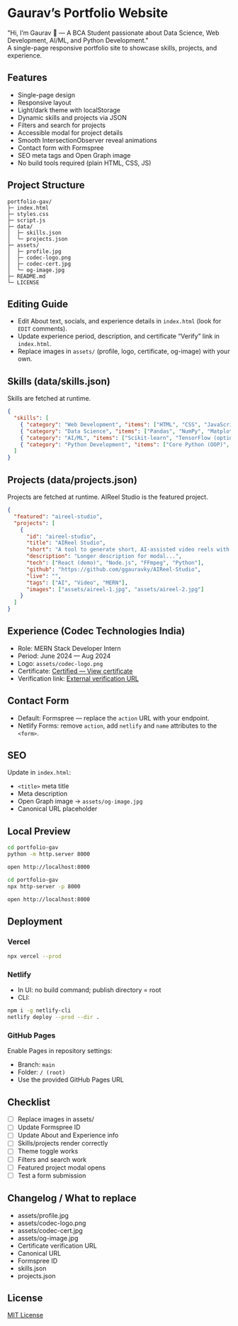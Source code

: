 # Gaurav’s Portfolio Website

"Hi, I’m Gaurav 👋 — A BCA Student passionate about Data Science, Web Development, AI/ML, and Python Development."  
A single-page responsive portfolio site to showcase skills, projects, and experience.

## Features
- Single-page design
- Responsive layout
- Light/dark theme with localStorage
- Dynamic skills and projects via JSON
- Filters and search for projects
- Accessible modal for project details
- Smooth IntersectionObserver reveal animations
- Contact form with Formspree
- SEO meta tags and Open Graph image
- No build tools required (plain HTML, CSS, JS)

## Project Structure
```
portfolio-gav/
├─ index.html
├─ styles.css
├─ script.js
├─ data/
│  ├─ skills.json
│  └─ projects.json
├─ assets/
│  ├─ profile.jpg
│  ├─ codec-logo.png
│  ├─ codec-cert.jpg
│  └─ og-image.jpg
├─ README.md
└─ LICENSE
```

## Editing Guide
- Edit About text, socials, and experience details in `index.html` (look for `EDIT` comments).
- Update experience period, description, and certificate “Verify” link in `index.html`.
- Replace images in `assets/` (profile, logo, certificate, og-image) with your own.

## Skills (data/skills.json)
Skills are fetched at runtime.

```json
{
  "skills": [
    { "category": "Web Development", "items": ["HTML", "CSS", "JavaScript"] },
    { "category": "Data Science", "items": ["Pandas", "NumPy", "Matplotlib", "Seaborn", "EDA"] },
    { "category": "AI/ML", "items": ["Scikit-learn", "TensorFlow (optional)", "Regression", "Classification", "Clustering"] },
    { "category": "Python Development", "items": ["Core Python (OOP)", "File Handling", "Automation & Scripting", "Problem Solving / DSA"] }
  ]
}
```

## Projects (data/projects.json)
Projects are fetched at runtime. AIReel Studio is the featured project.

```json
{
  "featured": "aireel-studio",
  "projects": [
    {
      "id": "aireel-studio",
      "title": "AIReel Studio",
      "short": "A tool to generate short, AI-assisted video reels with auto-captions and smart edits.",
      "description": "Longer description for modal...",
      "tech": ["React (demo)", "Node.js", "FFmpeg", "Python"],
      "github": "https://github.com/ggauravky/AIReel-Studio",
      "live": "",
      "tags": ["AI", "Video", "MERN"],
      "images": ["assets/aireel-1.jpg", "assets/aireel-2.jpg"]
    }
  ]
}
```

## Experience (Codec Technologies India)
- Role: MERN Stack Developer Intern  
- Period: June 2024 — Aug 2024  
- Logo: `assets/codec-logo.png`  
- Certificate: [Certified — View certificate](assets/codec-cert.jpg)  
- Verification link: [External verification URL](#)

## Contact Form
- Default: Formspree — replace the `action` URL with your endpoint.  
- Netlify Forms: remove `action`, add `netlify` and `name` attributes to the `<form>`.

## SEO
Update in `index.html`:  
- `<title>` meta title  
- Meta description  
- Open Graph image → `assets/og-image.jpg`  
- Canonical URL placeholder

## Local Preview
```bash
cd portfolio-gav
python -m http.server 8000

open http://localhost:8000
```

```bash
cd portfolio-gav
npx http-server -p 8000

open http://localhost:8000
```

## Deployment

### Vercel
```bash
npx vercel --prod
```

### Netlify
- In UI: no build command; publish directory = root  
- CLI:
```bash
npm i -g netlify-cli
netlify deploy --prod --dir .
```

### GitHub Pages
Enable Pages in repository settings:  
- Branch: `main`  
- Folder: `/ (root)`  
- Use the provided GitHub Pages URL

## Checklist
- [ ] Replace images in assets/  
- [ ] Update Formspree ID  
- [ ] Update About and Experience info  
- [ ] Skills/projects render correctly  
- [ ] Theme toggle works  
- [ ] Filters and search work  
- [ ] Featured project modal opens  
- [ ] Test a form submission

## Changelog / What to replace
- assets/profile.jpg  
- assets/codec-logo.png  
- assets/codec-cert.jpg  
- assets/og-image.jpg  
- Certificate verification URL  
- Canonical URL  
- Formspree ID  
- skills.json  
- projects.json

## License
[MIT License](LICENSE)
